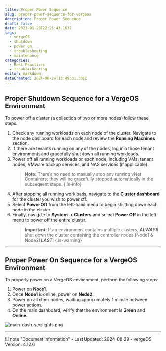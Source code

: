 ```yaml
---
title: Proper Power Sequence
slug: proper-power-sequence-for-vergeos
description: Proper Power Sequence
draft: false
date: 2023-01-23T22:25:43.163Z
tags:
  - vergeOS
  - shutdown
  - power on
  - troubleshooting
  - maintenance
categories:
  - Best Practices
  - Troubleshooting
editor: markdown
dateCreated: 2024-06-24T13:49:31.305Z
---
```


## Proper Shutdown Sequence for a VergeOS Environment

To power off a cluster (a collection of two or more nodes) follow these steps:

1. Check any running workloads on each node of the cluster. Navigate to the node dashboard for each node and review the **Running Machines** section.
1. If there are tenants running on any of the nodes, log into those tenant environments and gracefully shut down all running workloads.
1. Power off all running workloads on each node, including VMs, tenant nodes, VMware backup services, and NAS services (if applicable).
    > **Note:** There’s no need to manually stop any running vNet Containers; they will be gracefully stopped automatically in the subsequent steps.
    {.is-info}
1. After stopping all running workloads, navigate to the **Cluster dashboard** for the cluster you wish to power off.
1. Select **Power Off** from the left-hand menu to begin shutting down each node in the cluster.
1. Finally, navigate to **System -> Clusters** and select **Power Off** in the left menu to power off the entire cluster.
    > **Important:** If an environment contains multiple clusters, _**ALWAYS**_ shut down the cluster containing the controller nodes (Node1 & Node2) _**LAST**_!
    {.is-warning}


---

## Proper Power On Sequence for a VergeOS Environment

To properly power on a VergeOS environment, perform the following steps:

1. Power on **Node1**.
1. Once **Node1** is online, power on **Node2**.
1. Power on all other nodes, waiting approximately 1 minute between power actions.
1. On the main dashboard, verify that the environment is **Green** and **Online**.

![main-dash-stoplights.png](/product-guide/screenshots/main-dash-stoplights.png)

---

!!! note "Document Information"
    - Last Updated: 2024-08-29
    - vergeOS Version: 4.12.6
